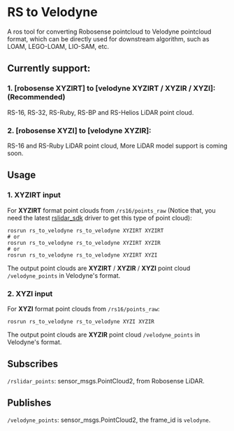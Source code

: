 # RS to Velodyne
A ros tool for converting Robosense pointcloud to Velodyne pointcloud format, which can be directly used for downstream algorithm, such as LOAM, LEGO-LOAM, LIO-SAM, etc.

## Currently support:

### 1. [robosense XYZIRT] to [velodyne XYZIRT / XYZIR / XYZI]: (Recommended)
RS-16, RS-32, RS-Ruby, RS-BP and RS-Helios LiDAR point cloud.

### 2. [robosense XYZI] to [velodyne XYZIR]:
RS-16 and RS-Ruby LiDAR point cloud, More LiDAR model support is coming soon. 
## Usage

### 1. XYZIRT input
For **XYZIRT** format point clouds from `/rs16/points_raw` (Notice that, you need the latest 
[rslidar_sdk](https://github.com/RoboSense-LiDAR/rslidar_sdk) driver to get this type of point cloud):
```
rosrun rs_to_velodyne rs_to_velodyne XYZIRT XYZIRT
# or
rosrun rs_to_velodyne rs_to_velodyne XYZIRT XYZIR
# or
rosrun rs_to_velodyne rs_to_velodyne XYZIRT XYZI
``` 
The output point clouds are **XYZIRT** / **XYZIR** / **XYZI** point cloud `/velodyne_points` in Velodyne's format.

### 2. XYZI input
For **XYZI** format point clouds from `/rs16/points_raw`:
```
rosrun rs_to_velodyne rs_to_velodyne XYZI XYZIR
``` 
The output point clouds are **XYZIR** point cloud `/velodyne_points` in Velodyne's format.


## Subscribes
`/rslidar_points`: sensor_msgs.PointCloud2, from Robosense LiDAR.

## Publishes
`/velodyne_points`: sensor_msgs.PointCloud2, the frame_id is `velodyne`.
